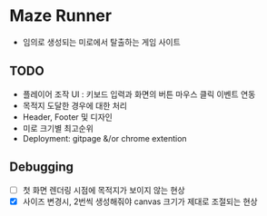 # Maze Runner

- 임의로 생성되는 미로에서 탈출하는 게임 사이트

## TODO

- 플레이어 조작 UI : 키보드 입력과 화면의 버튼 마우스 클릭 이벤트 연동
- 목적지 도달한 경우에 대한 처리
- Header, Footer 및 디자인
- 미로 크기별 최고순위
- Deployment: gitpage &/or chrome extention

## Debugging

- [ ] 첫 화면 렌더링 시점에 목적지가 보이지 않는 현상
- [x] 사이즈 변경시, 2번씩 생성해줘야 canvas 크기가 제대로 조절되는 현상

